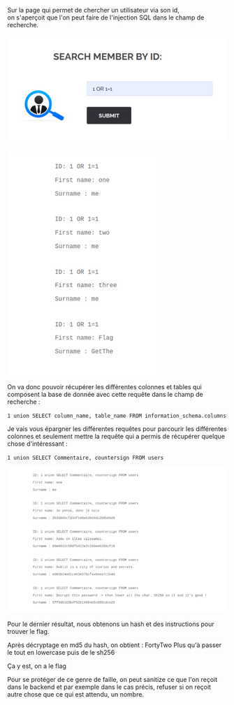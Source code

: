 Sur la page qui permet de chercher un utilisateur via son id,  
on s'aperçoit que l'on peut faire de l'injection SQL dans le champ de recherche.

![1](screenshot/1.png "1")

![2](screenshot/2.png "2")

On va donc pouvoir récupérer les différentes colonnes et tables qui composent la base de donnée avec cette requête dans le champ de recherche :

`1 union SELECT column_name, table_name FROM information_schema.columns`

Je vais vous épargner les différentes requêtes pour parcourir les différentes colonnes et seulement mettre la requête qui a permis de récupérer quelque chose d'intéressant :

`1 union SELECT Commentaire, countersign FROM users`

![3](screenshot/3.png "3")

Pour le dernier résultat, nous obtenons un hash et des instructions pour trouver le flag.

Après décryptage en md5 du hash, on obtient : FortyTwo
Plus qu'à passer le tout en lowercase puis de le sh256

Ça y est, on a le flag

Pour se protéger de ce genre de faille, on peut sanitize ce que l'on reçoit dans le backend et par exemple dans le cas précis, refuser si on reçoit autre chose que ce qui est attendu, un nombre.